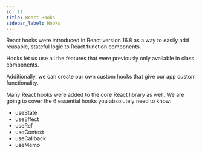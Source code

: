 ```yaml
---
id: 11
title: React Hooks
sidebar_label: Hooks
---
```


React hooks were introduced in React version 16.8 as a way to easily add reusable, stateful logic to React function components.

Hooks let us use all the features that were previously only available in class components.

Additionally, we can create our own custom hooks that give our app custom functionality.

Many React hooks were added to the core React library as well. We are going to cover the 6 essential hooks you absolutely need to know:

- useState
- useEffect
- useRef
- useContext
- useCallback
- useMemo